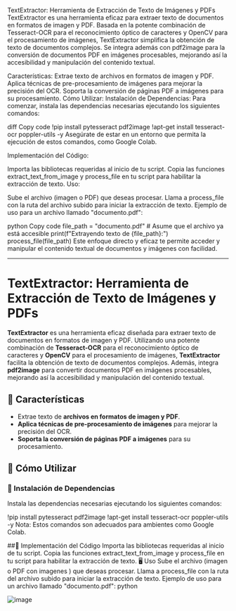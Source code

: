 TextExtractor: Herramienta de Extracción de Texto de Imágenes y PDFs
TextExtractor es una herramienta eficaz para extraer texto de documentos en formatos de imagen y PDF. Basada en la potente combinación de Tesseract-OCR para el reconocimiento óptico de caracteres y OpenCV para el procesamiento de imágenes, TextExtractor simplifica la obtención de texto de documentos complejos. Se integra además con pdf2image para la conversión de documentos PDF en imágenes procesables, mejorando así la accesibilidad y manipulación del contenido textual.

Características:
Extrae texto de archivos en formatos de imagen y PDF.
Aplica técnicas de pre-procesamiento de imágenes para mejorar la precisión del OCR.
Soporta la conversión de páginas PDF a imágenes para su procesamiento.
Cómo Utilizar:
Instalación de Dependencias:
Para comenzar, instala las dependencias necesarias ejecutando los siguientes comandos:

diff
Copy code
!pip install pytesseract pdf2image
!apt-get install tesseract-ocr poppler-utils -y
Asegúrate de estar en un entorno que permita la ejecución de estos comandos, como Google Colab.

Implementación del Código:

Importa las bibliotecas requeridas al inicio de tu script.
Copia las funciones extract_text_from_image y process_file en tu script para habilitar la extracción de texto.
Uso:

Sube el archivo (imagen o PDF) que deseas procesar.
Llama a process_file con la ruta del archivo subido para iniciar la extracción de texto.
Ejemplo de uso para un archivo llamado "documento.pdf":

python
Copy code
file_path = "documento.pdf"  # Asume que el archivo ya está accesible
print(f"Extrayendo texto de {file_path}:")
process_file(file_path)
Este enfoque directo y eficaz te permite acceder y manipular el contenido textual de documentos y imágenes con facilidad.


------------

# TextExtractor: Herramienta de Extracción de Texto de Imágenes y PDFs

**TextExtractor** es una herramienta eficaz diseñada para extraer texto de documentos en formatos de imagen y PDF. Utilizando una potente combinación de **Tesseract-OCR** para el reconocimiento óptico de caracteres y **OpenCV** para el procesamiento de imágenes, **TextExtractor** facilita la obtención de texto de documentos complejos. Además, integra **pdf2image** para convertir documentos PDF en imágenes procesables, mejorando así la accesibilidad y manipulación del contenido textual.

## 🌟 Características

- Extrae texto de **archivos en formatos de imagen y PDF**.
- **Aplica técnicas de pre-procesamiento de imágenes** para mejorar la precisión del OCR.
- **Soporta la conversión de páginas PDF a imágenes** para su procesamiento.

## 🚀 Cómo Utilizar

### 📌 Instalación de Dependencias

Instala las dependencias necesarias ejecutando los siguientes comandos:


!pip install pytesseract pdf2image
!apt-get install tesseract-ocr poppler-utils -y
Nota: Estos comandos son adecuados para ambientes como Google Colab.

##📝 Implementación del Código
Importa las bibliotecas requeridas al inicio de tu script.
Copia las funciones extract_text_from_image y process_file en tu script para habilitar la extracción de texto.
🖥 Uso
Sube el archivo (imagen o PDF con imagenes ) que deseas procesar.
Llama a process_file con la ruta del archivo subido para iniciar la extracción de texto.
Ejemplo de uso para un archivo llamado "documento.pdf":
python


![image](https://github.com/RaulEfdz/-TextExtractor/assets/68834789/6b96fecc-ef38-4ccc-8194-a9a9313d1cd8)
